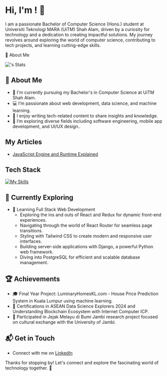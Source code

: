 # Hi, I'm <NUR SYAFIQAH AMIRAH BINTI HASRIN>! 👋

I am a passionate Bachelor of Computer Science (Hons.) student at Universiti Teknologi MARA (UiTM) Shah Alam, driven by a curiosity for technology and a dedication to creating impactful solutions. My journey revolves around exploring the world of computer science, contributing to tech projects, and learning cutting-edge skills.

🚀 About Me

![<sfqhamirah>'s Stats](https://github-readme-stats.vercel.app/api?username=<sfqhamirah>&theme=vue-dark&show_icons=true&hide_border=true&count_private=true)

## 🚀 About Me

- 🔭 I'm currently pursuing my Bachelor's in Computer Science at UiTM Shah Alam.
- 💻 I’m passionate about web development, data science, and machine learning.
- 📝 I enjoy writing tech-related content to share insights and knowledge.
- 🌟 I’m exploring diverse fields including software engineering, mobile app development, and UI/UX design..

## My Articles
- [JavaScript Engine and Runtime Explained](https://www.freecodecamp.org/news/javascript-engine-and-runtime-explained/)


## Tech Stack
[![My Skills](https://skillicons.dev/icons?i=js,html,css,wasm)](https://skillicons.dev)

## 🌱 Currently Exploring

- 🚀 Learning Full Stack Web Development
  - Exploring the ins and outs of React and Redux for dynamic front-end experiences.
  - Navigating through the world of React Router for seamless page transitions.
  - Styling with Tailwind CSS to create modern and responsive user interfaces.
  - Building server-side applications with Django, a powerful Python web framework.
  - Diving into PostgreSQL for efficient and scalable database management.

 ## 🏆 Achievements

- 🎓 Final Year Project: LuminaryHomesKL.com - House Price Prediction System in Kuala Lumpur using machine learning.
- 🏅 Certifications in ASEAN Data Science Explorers 2024 and Understanding Blockchain Ecosystem with Internet Computer ICP.
- 🤝 Participated in Jejak Melayu di Bumi Jambi research project focused on cultural exchange with the University of Jambi.


## 📬 Get in Touch

- Connect with me on [LinkedIn](https://www.linkedin.com/in/nur-syafiqah-amirah-hasrin-948b82257/)

Thanks for stopping by! Let's connect and explore the fascinating world of technology together. 🚀


<!--

Here are some ideas to get you started:

- 🔭 I’m currently working on ...
- 🌱 I’m currently learning ...
- 👯 I’m looking to collaborate on ...
- 🤔 I’m looking for help with ...
- 💬 Ask me about ...
- 📫 How to reach me: ...
- 😄 Pronouns: ...
- ⚡ Fun fact: ...
-->
